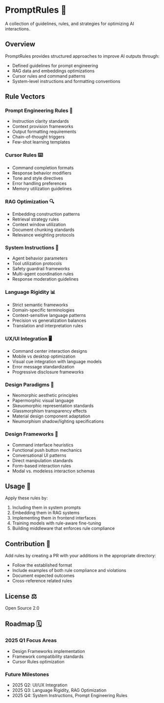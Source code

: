 # PromptRules 🧠

A collection of guidelines, rules, and strategies for optimizing AI interactions.

## Overview

PromptRules provides structured approaches to improve AI outputs through:
- Defined guidelines for prompt engineering
- RAG data and embeddings optimizations
- Cursor rules and command patterns
- System-level instructions and formatting conventions

## Rule Vectors

### Prompt Engineering Rules 📝
- Instruction clarity standards
- Context provision frameworks
- Output formatting requirements
- Chain-of-thought triggers
- Few-shot learning templates

### Cursor Rules ⌨️
- Command completion formats
- Response behavior modifiers
- Tone and style directives
- Error handling preferences
- Memory utilization guidelines

### RAG Optimization 🔍
- Embedding construction patterns
- Retrieval strategy rules
- Context window utilization
- Document chunking standards
- Relevance weighting protocols

### System Instructions 🤖
- Agent behavior parameters
- Tool utilization protocols
- Safety guardrail frameworks
- Multi-agent coordination rules
- Response moderation guidelines

### Language Rigidity 📊
- Strict semantic frameworks
- Domain-specific terminologies
- Context-sensitive language patterns
- Precision vs generalization balances
- Translation and interpretation rules

### UX/UI Integration 🖥️
- Command center interaction designs
- Mobile vs desktop optimization
- Visual cue integration with language models
- Error message standardization
- Progressive disclosure frameworks

### Design Paradigms 🎨
- Neomorphic aesthetic principles
- Papermorphic visual language
- Skeuomorphic representation standards
- Glassmorphism transparency effects
- Material design component adaptation
- Neumorphism shadow/lighting specifications

### Design Frameworks 🧰
- Command interface heuristics
- Functional push button mechanics
- Conversational UI patterns
- Direct manipulation standards
- Form-based interaction rules
- Modal vs. modeless interaction schemas

## Usage 🚀

Apply these rules by:
1. Including them in system prompts
2. Embedding them in RAG systems
3. Implementing them in frontend interfaces
4. Training models with rule-aware fine-tuning
5. Building middleware that enforces rule compliance

## Contribution 👥

Add rules by creating a PR with your additions in the appropriate directory:
- Follow the established format
- Include examples of both rule compliance and violations
- Document expected outcomes
- Cross-reference related rules

## License ⚖️

Open Source 2.0

## Roadmap 🗓️

### 2025 Q1 Focus Areas
- Design Frameworks implementation
- Framework compatibility standards
- Cursor Rules optimization

### Future Milestones
- 2025 Q2: UI/UX Integration
- 2025 Q3: Language Rigidity, RAG Optimization
- 2025 Q4: System Instructions, Prompt Engineering Rules
